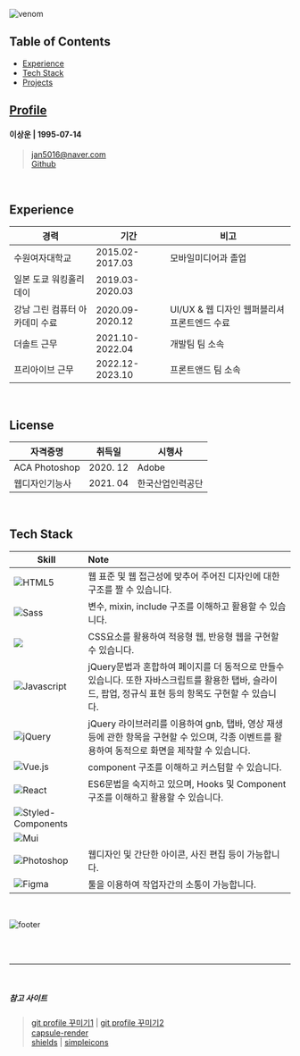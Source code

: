 ![venom](https://capsule-render.vercel.app/api?type=venom&height=300&text=Welcome&fontSize=90&color=0:8871e5,100:b678c4&stroke=b678c4&desc=This%20is%20Sangwoon's%20storage&descSize=30&descAlign=75&descAlignY=80&)

## Table of Contents
* [Experience](https://github.com/un0714/Dev-Docs/tree/main?tab=readme-ov-file#experience)
* [Tech Stack](https://github.com/un0714/Dev-Docs/tree/main?tab=readme-ov-file#tech-stack)
* [Projects](https://github.com/un0714/Dev-Docs/tree/main/Projects#readme)

## [Profile](https://github.com/un0714/Dev-Docs/blob/main/Profile.md)
#### 이상운 | 1995-07-14 <br/>
> jan5016@naver.com <br/>
> [Github](https://github.com/un0714) 

<br/>

## Experience
경력 | 기간 | 비고
-- | -- | --
수원여자대학교 | 2015.02-2017.03 | 모바일미디어과 졸업
일본 도쿄 워킹홀리데이 | 2019.03-2020.03 
강남 그린 컴퓨터 아카데미 수료 | 2020.09-2020.12 | UI/UX & 웹 디자인 웹퍼블리셔 프론트엔드 수료 
더솔트 근무 | 2021.10-2022.04 | 개발팀 팀 소속
프리아이브 근무 | 2022.12-2023.10 | 프론트앤드 팀 소속

<br/>

## License
자격증명 | 취득일 | 시행사
-- | -- | --
ACA Photoshop | 2020. 12 |  Adobe
웹디자인기능사 | 2021. 04 | 한국산업인력공단

<br/>

## Tech Stack
Skill | Note
-- | :--
![HTML5](https://img.shields.io/badge/HTML-E34F26?style=flat-square&logo=html5&logoColor=white) | 웹 표준 및 웹 접근성에 맞추어 주어진 디자인에 대한 구조를 짤 수 있습니다.
![Sass](https://img.shields.io/badge/Sass-CC6699?style=flat-square&logo=sass&logoColor=white) | 변수, mixin, include 구조를 이해하고 활용할 수 있습니다.
<img src="https://img.shields.io/badge/CSS3-1572B6?style=flat-square&logo=CSS3&logoColor=white"/> | CSS요소를 활용하여 적응형 웹, 반응형 웹을 구현할 수 있습니다.
![Javascript](https://img.shields.io/badge/Javascript-F7DF1E?style=flat-square&logo=javascript&logoColor=black) | jQuery문법과 혼합하여 페이지를 더 동적으로 만들수 있습니다. 또한 자바스크립트를 활용한 탭바, 슬라이드, 팝업, 정규식 표현 등의 항목도 구현할 수 있습니다.
![jQuery](https://img.shields.io/badge/jQuery-0769AD?style=flat-square&logo=jQuery&logoColor=white) | jQuery 라이브러리를 이용하여 gnb, 탭바, 영상 재생 등에 관한 항목을 구현할 수 있으며, 각종 이벤트를 활용하여 동적으로 화면을 제작할 수 있습니다.
![Vue.js](https://img.shields.io/badge/vue-4FC08D?style=flat-square&logo=vue.js&logoColor=white) | component 구조를 이해하고 커스텀할 수 있습니다.
![React](https://img.shields.io/badge/React-53C1DE?style=flat-square&logo=react&logoColor=white) | ES6문법을 숙지하고 있으며, Hooks 및 Component 구조를 이해하고 활용할 수 있습니다.
![Styled-Components](https://img.shields.io/badge/Styled_Components-DB7C85?style=flat-square&logo=styled-components&logoColor=white) | 
![Mui](https://img.shields.io/badge/Mui-007FFF.svg?style=flat-square&logo=mui&logoColor=white) | 
![Photoshop](https://img.shields.io/badge/Photoshop-31A8FF.svg?style=flat-square&logo=adobephotoshop&logoColor=black) | 웹디자인 및 간단한 아이콘, 사진 편집 등이 가능합니다.
![Figma](https://img.shields.io/badge/figma-F24E1E.svg?style=flat-square&logo=figma&logoColor=white) | 툴을 이용하여 작업자간의 소통이 가능합니다.

<br />



![footer](https://capsule-render.vercel.app/api?section=footer&type=waving&color=0:8871e5,100:b678c4)

<br/>
<br/>

***

<br/>

##### 참고 사이트
> [git profile 꾸미기1](https://newwisdom.tistory.com/12) | [git profile 꾸미기2](https://velog.io/@woo0_hooo/Github-github-profile-%EA%B0%84%EC%A7%80%EB%82%98%EA%B2%8C-%EA%BE%B8%EB%AF%B8%EA%B8%B0) <br/>
> [capsule-render](https://github.com/kyechan99/capsule-render/blob/master/docs/README_kr.md) <br/>
> [shields](https://shields.io/) | [simpleicons](https://simpleicons.org/)


